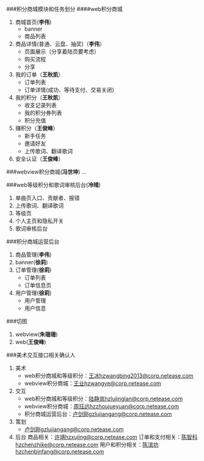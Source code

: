 ###积分商城模块和任务划分
####web积分商城
1.	商城首页(**李伟**)
	*	banner
	*	商品列表
2.	商品详情(普通、云盘、抽奖)（**李伟**）
	*	页面展示（分享着陆页要考虑）
	*	购买流程
	*	分享
3.	我的订单（**王秋凯**）
	*	订单列表
	*	订单详情(成功、等待支付、交易关闭)
4.	我的积分（**王秋凯**）
	*	收支记录列表
	*	我的积分券列表
	*	积分充值
5.	赚积分（**王俊峰**）
	*	新手任务
	*	邀请好友
	*	上传歌词、翻译歌词
6.	安全认证（**王俊峰**）

###webview积分商城(**冯世坤**)
...

###web等级积分和歌词审核后台(**冷晴**)
1.	单曲页入口、贡献者、报错
2.	上传歌词、翻译歌词
3.	等级页
4.	个人主页和隐私开关
5.	歌词审核后台

###积分商城运营后台
1.	商品管理(**李伟**)
2.	banner(**徐莉**)
3.	订单管理(**徐莉**)
	*	订单列表
	*	订单信息页
4.	用户管理(**徐莉**)
	*	用户管理
	*	用户信息

###切图
1. webview(**朱珊珊**)
2. web(**王俊峰**)

###美术交互接口相关确认人

1.	美术
	*	web积分商城和等级积分：王冰hzwangbing2013@corp.netease.com
	*	webview积分商城：王业hzwangye@corp.netease.com
2.	交互
	*	web积分商城和等级积分：陆静岚hzlujinglan@corp.netease.com
	*	webview积分商城：周珏远hzzhoujueyuan@corp.netease.com
	*	积分商城运营后台：卢剑刚gzlujiangang@corp.netease.com
3.	策划
	*	卢剑刚gzlujiangang@corp.netease.com
4.	后台
	商品相关：许靖hzxujing@corp.netease.com
	订单和支付相关：陈智科hzchenzhike@corp.netease.com
	用户和积分相关：陈滨坊hzchenbinfang@corp.netease.com